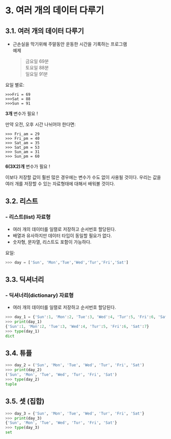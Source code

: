 # 3. 여러 개의 데이터 다루기
## 3.1. 여러 개의 데이터 다루기
- 근손실을 막기위해 주말동안 운동한 시간을 기록하는 프로그램    
예제   
    > 금요일 69분  
      토요일 88분   
      일요일 91분   

요일 별로:
~~~
>>>Fri = 69
>>>Sat = 88
>>>Sun = 91
~~~
**3개** 변수가 필요 !

만약 오전, 오후 시간 나뉘어야 한다면:   
~~~
>>> Fri_am = 29
>>> Fri_pm = 40
>>> Sat_am = 35
>>> Sat_pm = 53
>>> Sun_am = 31
>>> Sun_pm = 60
~~~   
**6(3X2)개** 변수가 필요 !

이보다 저장할 값이 훨씬 많은 경우에는 변수가 수도 없이 사용될 것이다. 
우리는 값을 여러 개를 저장할 수 있는 자료형태에 대해서 배워볼 것이다.

## 3.2. 리스트
### - 리스트(list) 자료형
- 여러 개의 데이터를 일렬로 저장하고 순서번호 할당된다.
- 배열과 유사하지만 데이터 타입이 동일할 필요가 없다.
- 숫자형, 문자열, 리스트도 포함이 가능하다.   

요일:
~~~python
>>> day = ['Sun', 'Mon','Tue','Wed','Tur','Fri','Sat']
~~~

## 3.3. 딕셔너리
### - 딕셔너리(dictionary) 자료형
- 여러 개의 데이터를 일렬로 저장하고 순서번호 할당된다.

~~~python
>>> day_1 = {'Sun':1, 'Mon':2, 'Tue':3, 'Wed':4, 'Tur':5, 'Fri':6, 'Sat':7}
>>> print(day_1)
{'Sun':1, 'Mon':2, 'Tue':3, 'Wed':4, 'Tur':5, 'Fri':6, 'Sat':7}
>>> type(day_1)
dict
~~~

## 3.4. 튜플
~~~python
>>> day_2 = ('Sun', 'Mon', 'Tue', 'Wed', 'Tur', 'Fri', 'Sat')
>>> print(day_2)
('Sun', 'Mon', 'Tue', 'Wed', 'Tur', 'Fri', 'Sat')
>>> type(day_2)
tuple
~~~
## 3.5. 셋 (집합)

~~~python
>>> day_3 = {'Sun', 'Mon', 'Tue', 'Wed', 'Tur', 'Fri', 'Sat'}
>>> print(day_3)
{'Sun', 'Mon', 'Tue', 'Wed', 'Tur', 'Fri', 'Sat'}
>>> type(day_3)
set
~~~


